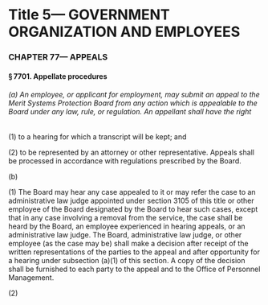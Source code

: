 
# Title 5— GOVERNMENT ORGANIZATION AND EMPLOYEES
### CHAPTER 77— APPEALS
#### § 7701. Appellate procedures
###### (a) An employee, or applicant for employment, may submit an appeal to the Merit Systems Protection Board from any action which is appealable to the Board under any law, rule, or regulation. An appellant shall have the right

(1) to a hearing for which a transcript will be kept; and

(2) to be represented by an attorney or other representative. Appeals shall be processed in accordance with regulations prescribed by the Board.

(b)

(1) The Board may hear any case appealed to it or may refer the case to an administrative law judge appointed under section 3105 of this title or other employee of the Board designated by the Board to hear such cases, except that in any case involving a removal from the service, the case shall be heard by the Board, an employee experienced in hearing appeals, or an administrative law judge. The Board, administrative law judge, or other employee (as the case may be) shall make a decision after receipt of the written representations of the parties to the appeal and after opportunity for a hearing under subsection (a)(1) of this section. A copy of the decision shall be furnished to each party to the appeal and to the Office of Personnel Management.

(2)
